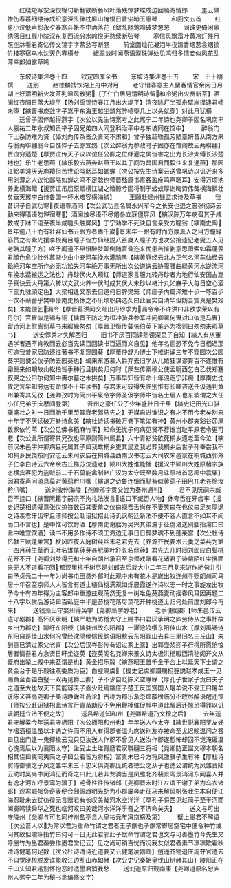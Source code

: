 <!-- { "loadSidebar": true } -->
　　红牋短写空深恨锦句新翻欲断肠风叶落残惊梦蝶戍边回鴈寄情郎
　　羞云敛惨伤春暮细缕诗成织意深头伴枕屏山掩恨日昏尘暗玉窻琴
　　和回文五首
　　红窻小泣低声怨永夕春寒斗帐空中酒落花飞絮乱晓莺啼破梦怱怱
　　同谁更倚闲窻绣落日红扉小院深东复西流分水岭恨无愁续断弦琴
　　寒信风飘霜叶黄冷灯残月照空牀看君寄忆传文锦字字萦愁写断肠
　　前堂画烛花凝泪半夜清香烟惹衾烟锁竹枝寒宿鸟水沈天色霁横参
　　蛾翠敛时闻燕语涙珠弹处见鸿归多情妾似风花乱薄幸郎如露草睎















　　东坡诗集注巻十四
　　钦定四库全书
　　东坡诗集注巻十五
　　宋　王十朋　撰
　　送别
　　赵徳麟饯饮湖上舟中对月
　　老守惜春意主人畱客情官余闲日月湖上好清明新火发茶乳温风散粥【子仁白居易清明诗留和冷粥出火煑新茶】酒阑红杏闇日落大堤平【扬刘禹锡诗春江月出大堤平】清夜除灯坐孤舟擘岸撑逮君帻未堕【縯晋书庾敳字子嵩于东海王越坐頽然醉帻堕几上以头就穿】对此月犹横
　　送曾子固倅越得燕字【次公以先生诗案考之此熈宁二年诗也尧卿子固名巩南丰人嘉祐二年永叔知贡举子固兄弟四人同登科治平中与东坡同在馆中】
　　醉翁门下士杂防难为贤【倬刘向传杂沓众贤罔不肃和】曾子独超轶孤芳陋羣妍昔从南方来与翁两聨翩翁今自憔悴子去亦宜然【次公醉翁为参政时子固亦在馆阁故云两聨翩】贾谊穷适楚【厚贾谊传天子议以谊任公卿之位绛灌之属皆害之出为长沙太傅长沙楚地也】乐生老思燕【縯乐毅去燕奔赵燕王以其子间为昌国君而毅往来复通燕】那因江鲙美遽厌天庖羶但苦世论隘聒耳如蜩蝉【次公按先生诗案云送曾巩诗以讥近来多用刻薄之人议论鄙隘如蝉之鸣不足聴也师晋嵇康书賔客盈座鸣声聒耳】安得万顷池养此横海鳣【援贾谊吊屈原赋横江湖之鳣鲸兮固将制于蝼蚁厚谢晦诗伟哉横海鳞壮矣垂天翼李白诗鲁国一杯水难容横海鳞】
　　王頥赴建州钱监求诗及草书
　　我昔识子自武功寒夜语尊酒同【次公武功县名属永兴军今之长安也退之答张彻诗云勤来得晤语勿惮宿寒】酒阑烛尽语不尽倦仆立寐僵屏风【縯汉陈万年病召其子咸教戒于牀下语至夜半咸睡头触屏风】丁宁劝学不死诀自言亲受方瞳翁【縯南史陶景年逾八十而有壮容仙书云眼方者夀千嵗景末年一眼有时而方厚真人之目方瞳緑筋贯之有紫光援李根两目瞳子皆方仙经説八百嵗人瞳子方也次公拾遗记老叟五人见老聃其瞳子方】嗟予闻道不早悟醉梦颠倒随盲聋迩来忧患苦摧剥意思萧索如霜蓬羡君顔色愈少壮外慕渐少由中充河车挽水灌脑黑【縯黄庭经云北方正气名河车仙经云鈆絶河车空所作必无功鈆失河车絶万事无所出次公道诀云胁腹腰曲緑黄河水逆流河车挽水葢搬运之法也】丹砂伏火入颊红【师道家言服九转丹砂者为地行仙安国古嵩子真诀云大丹第六转以文武火养一伏时成其伏大朱砂以楮汁丸如麻子大每日空心酒下三丸驻顔定色】大梁相逢又东去但道何日辞樊笼【师庄子内篇泽雉十步一啄百步一饮不蕲蓄乎樊中倬南史杨休之不乐烦职典选久曰此官实自清华但妨吾赏真是樊笼矣】未能便乞漏令【厚晋葛洪闻交趾出丹砂求为漏令帝不许洪曰非欲求荣以有丹尔】官曺似是锡与铜【縯晋王防之为桓冲骑兵参军冲问卿署何曺对曰似是马曺】留诗河上慰离别草书未暇縁匆匆【厚晋卫恒传载张伯英下笔必为楷则曰匆匆未暇草书】
　　送安惇秀才失解西归
　　旧书不厌百囘读熟读深思子自知【縯人有从董遇学者遇不肯教而云必当先读百回读书百遍而义自见】他年名宦恐不免今日栖迟那可追我昔家居防还徃著书不复窥园葵【厚董仲舒为博士下帷讲诵三年不窥园次公园葵字则使公仪子防去园葵也】朅来东游慕人爵弃去旧学从儿嬉狂谋谬算百不遂惟有霜鬓来如期故山松柏皆手种行且拱矣归何时【厚左传秦穆公使孟明西乞白乙伐郑蹇叔哭之公曰尔何知中夀尔墓之木拱矣】万事早知皆有命十年浪走宁非痴【厚南史沈攸之言早知穷达有命恨不十年读书】与君未可较得失临别惟有长嗟咨送任伋通判黄州兼寄其兄孜【尧卿孜时为简州平泉令字师圣伋字师中皆名士眉人也东坡谓之大任小任兄弟于庆厯间登第】
　　吾州之豪任公子少年盛壮日千里【縯史记田光曰骐骥盛壮之时一日而驰千里至其衰老驽马先之】无媒自进谁识之有才不用今老矣别来十年学不厌读破万巻诗愈美【縯杜诗读书破万巻下笔如有神】黄州小郡夹谿谷茆屋数家依竹苇【次公见佛书稻麻竹苇】知命无忧子何病见贤不荐谁当耻平原老令更可悲【次公此所谓寄其兄孜也平原则简州属县】六十青衫贫欲死桐乡遗老至今泣【縯前汉朱邑字仲卿病且死属其子曰我故桐乡吏其民爱我必葬我桐乡后世子孙奉尝我不如桐乡民饶按同安志云朱司农庙在桐城县西南汉书志云大司农朱邑冡在桐城西郭外子仁李白诗云六帝余古丘樵苏泣遗老】颍川大姓谁能棰【援汉书颍川大姓原楮宗族恣横宾客犯为盗贼前二千石莫能禽制赵广汉为太守既至数月诛原楮首恶郡中震栗】因君寄声问消息莫对黄鹞矜爪嘴【縯退之诗鲁连细而黠有似黄鹞子田巴兀老苍怜汝矜爪嘴】
　　送刘攽倅海陵【尧卿邠字贡父尝为泰州通判】
　　君不见阮嗣宗臧否不挂口【縯晋阮籍字嗣宗不拘礼法发言逺口不臧否人物】休夸舌在牙齿牢【援史记楚相遗璧意张仪掠笞数百其妻羞之仪曰视吾舌尚在不妻笑曰在也仪曰足矣厚退之诗羡君牙齿牢且洁师按公赴诏狱招此诗讥讽朝廷新法不便不容人直言不如耳不闻而口不言也】是中惟可饮醇酒【厚南史谢朏为吴兴其弟瀹于征虏渚送别朏指瀹口曰此中唯宜饮酒】读书不用多作诗不须工海边无事日日醉梦魂不到蓬莱宫【次公杜诗忆献三赋蓬莱宫】秋风昨夜入庭树莼丝未老君先去【养源齐民要术云羮之菜莼为第一四月莼生茎而无叶名雉尾莼芽甚肥美叶舒长名丝莼】君先去几时囘刘郎应白髪桃花开不开【尧卿刘梦得元和十年自朗州承召至京师戏赠看花诸君子诗紫陌红尘拂面来无人不道看花回都观里桃千树尽是刘郎去后栽大中二年三月复来游作絶句并引曰予贞元二十一年为尚书屯田员外郎时此观中未有花木是嵗出牧连州寻贬朗州司马居十年召至京师人人皆言有道士植仙桃满观如烁晨霞遂作诗以志一时之事旋左出牧予今十有四年得为主客郎中重游兹观荡然无复一树唯兔葵燕麦动摇春风耳因再题二十八字以俟后游诗曰百畆庭中半是苔桃花落尽菜花开种桃道士归何处前度刘郎今再来】
　　送钱藻出守婺州得英字【尧卿藻字醇老】
　　老手便剧郡【师朱邑传云逺守剧郡】髙怀厌承明【縯严助为防稽太守上赐书曰君厌承明之庐劳侍从之事怀故乡出为郡吏】聊纡东阳绶【縯婺州故东阳郡】一濯沧浪缨东阳佳山水【厚刘禹钖诗东阳自是佳山水何况曾经沈隠侯信民韵语阳秋云东阳岘山去县三里旧名三丘山】未到意已清过家父老喜【次公后汉岑彭传有诏过家上冢】出郭壶浆迎子行得所愿怆悢居者情吾君方急贤日旰坐迩英【迩英阁名尧卿宋景文诗太极洪枢暇西清秘阁开文从壁府出辇上殿中来葢谓是也】黄金招乐毅【縯燕昭王置千金于台上以延天下士谓之黄金台于是乐毅往燕委质为臣】白璧赐虞【援史记虞卿蹑屩担簦説赵孝成王一见赐黄金百镒白璧一双再见爵上卿】子不少自贬陈义空峥嵘【厚孔子世家子贡曰夫子之道至大也故天下莫能容夫子盍少贬焉縯庄子楚王反国赏国人屠羊说不受王曰屠羊说陈义甚高尧卿子美诗峥嵘吐髙论】古称为郡乐渐恐烦敲榜临分不敢尽醉语醒还惊【师按公赴诏狱招此诗言行青苗助役不免用鞭棰催促醉中道此醒后还惊恐得罪以讥讽朝廷立法不便之故】
　　送吕希道知和州【尧卿希道乃文穆之后】
　　去年送君守解梁今年送君守枥阳【次公枥阳和州也】年年送人作太守【縯世説襄阳罗友好学嗜酒桓温虽以才遇之许而不用人有得郡者温为席送别友亦被命至尤迟晚温问之答曰旦出门逢一鬼揶揄云我只见汝送人作郡不曾见人送汝作郡遂慙怖却回不觉淹缓温心愧焉后以为襄阳太守】坐受尘土堆胷肠君家聨翩三将相【尧卿防正諡文穆本朝名相其侄曰夷简夷简之子曰公着皆为将相】富贵未巳今方将凤雏骥子生有种【厚杜诗窦侍御骥之子凤之雏年未三十忠义俱尧卿厐统者徳公之从子也徳公谓统为凤雏晋陆云幼时吴尚书闵鸿见而奇之曰此儿若非龙驹当是凤雏北齐裴景鸾景鸿河东闻喜人并有逸才河东呼景鸾为骥子】毛骨徃往传诸郎【尧卿晋宋时江左谓王谢子弟为乌衣诸郎】观君崛郁负奇表便合劒佩趋明光胡为小郡屡奔走征马未解风帆张我生本自便江海忍耻未去犹彷徨无言赠君有长叹美哉河水空洋洋【厚孔子将西见赵简子至于河而闻窦鸣犊舜华之死也临河叹曰美哉河水洋洋乎吾之不济命矣夫】
　　送文与可出守陵州【尧卿与可名同梓州盐亭县人皇祐元年冯京榜及第】
　　壁上墨君不解语【次公晋人以为常以君为重命竹谓之君者王子猷也子猷常寄居空宅中便令种竹或问其故但啸咏指竹曰何可一日无此君邪此子猷命竹谓之君也文与可善墨竹今先生又呼墨竹为墨君葢尝作墨君堂记云】见之尚可销百忧而况我友似君者素节凛凛欺霜秋清诗健笔何足数【次公杜诗清诗近道要又云健笔凌鹦鹉】逍遥齐物追庄周夺官遣去不自觉晓梳脱发谁能收江边乱山赤如赭【次公史记秦始皇伐山树赭其山】陵阳正在千山头知君逺别怀抱恶时遣墨君消我愁
　　送刘道原归觐南康【尧卿道原名恕庐州人熈宁二年为秘书丞编修文字】
